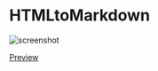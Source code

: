 ﻿# HTMLtoMarkdown
![screenshot](https://github.com/user-attachments/assets/7f0e34db-a3f2-468c-a4a4-9e64588d2fb3)

[Preview](https://automontronic.github.io/HTMLtoMarkdown/)
